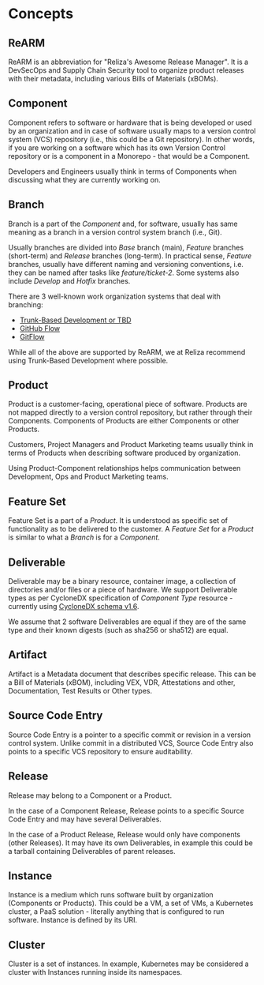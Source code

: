# Concepts

## ReARM
ReARM is an abbreviation for "Reliza's Awesome Release Manager". It is a DevSecOps and Supply Chain Security tool to organize product releases with their metadata, including various Bills of Materials (xBOMs).

## Component
Component refers to software or hardware that is being developed or used by an organization and in case of software usually maps to a version control system (VCS) repository (i.e., this could be a Git repository). In other words, if you are working on a software which has its own Version Control repository or is a component in a Monorepo - that would be a Component.

Developers and Engineers usually think in terms of Components when discussing what they are currently working on.

## Branch
Branch is a part of the *Component* and, for software, usually has same meaning as a branch in a version control system branch (i.e., Git).

Usually branches are divided into *Base* branch (main), *Feature* branches (short-term) and *Release* branches (long-term). In practical sense, *Feature* branches, usually have different naming and versioning conventions, i.e. they can be named after tasks like *feature/ticket-2*. Some systems also include *Develop* and *Hotfix* branches.

There are 3 well-known work organization systems that deal with branching:

- [Trunk-Based Development or TBD](https://trunkbaseddevelopment.com/)
- [GitHub Flow](https://githubflow.github.io/)
- [GitFlow](https://nvie.com/posts/a-successful-git-branching-model/)

While all of the above are supported by ReARM, we at Reliza recommend using Trunk-Based Development where possible.

## Product
Product is a customer-facing, operational piece of software. Products are not mapped directly to a version control repository, but rather through their Components. Components of Products are either Components or other Products.

Customers, Project Managers and Product Marketing teams usually think in terms of Products when describing software produced by organization.

Using Product-Component relationships helps communication between Development, Ops and Product Marketing teams.

## Feature Set
Feature Set is a part of a *Product*. It is understood as specific set of functionality as to be delivered to the customer. A *Feature Set* for a *Product* is similar to what a *Branch* is for a *Component*.

## Deliverable
Deliverable may be a binary resource, container image, a collection of directories and/or files or a piece of hardware.
We support Deliverable types as per CycloneDX specification of *Component Type* resource - currently using [CycloneDX schema v1.6](https://github.com/CycloneDX/specification/blob/master/schema/bom-1.6.schema.json).

We assume that 2 software Deliverables are equal if they are of the same type and their known digests (such as sha256 or sha512) are equal.

## Artifact
Artifact is a Metadata document that describes specific release. This can be a Bill of Materials (xBOM), including VEX, VDR, Attestations and other, Documentation, Test Results or Other types. 

## Source Code Entry
Source Code Entry is a pointer to a specific commit or revision in a version control system. Unlike commit in a distributed VCS, Source Code Entry also points to a specific VCS repository to ensure auditability.

## Release
Release may belong to a Component or a Product.

In the case of a Component Release, Release points to a specific Source Code Entry and may have several Deliverables.

In the case of a Product Release, Release would only have components (other Releases). It may have its own Deliverables, in example this could be a tarball containing Deliverables of parent releases.

## Instance
Instance is a medium which runs software built by organization (Components or Products). This could be a VM, a set of VMs, a Kubernetes cluster, a PaaS solution - literally anything that is configured to run software. Instance is defined by its URI.

## Cluster
Cluster is a set of instances. In example, Kubernetes may be considered a cluster with Instances running inside its namespaces.